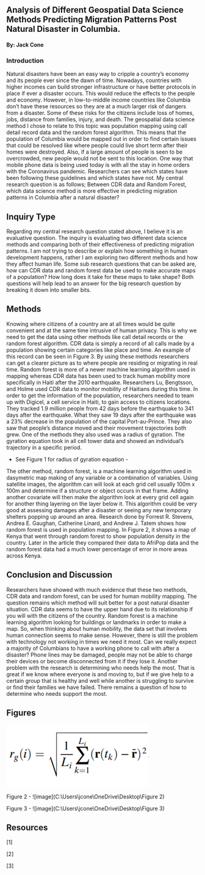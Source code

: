 ## Analysis of Different Geospatial Data Science Methods Predicting Migration Patterns Post Natural Disaster in Columbia. 
#### By: Jack Cone

### **Introduction**

Natural disasters have been an easy way to cripple a country’s economy and its people ever since the dawn of time. Nowadays, countries with higher incomes can build stronger infrastructure or have better protocols in place if ever a disaster occurs. This would reduce the effects to the people and economy. However, in low-to-middle income countries like Columbia don’t have these resources so they are at a much larger risk of dangers from a disaster. Some of these risks for the citizens include loss of homes, jobs, distance from families, injury, and death. The geospatial data science method I chose to relate to this topic was population mapping using call detail record data and the random forest algorithm. This means that the population of Columbia would be mapped out in order to find certain issues that could be resolved like where people could live short term after their homes were destroyed. Also, if a large amount of people is seen to be overcrowded, new people would not be sent to this location. One way that mobile phone data is being used today is with all the stay in home orders with the Coronavirus pandemic. Researchers can see which states have been following these guidelines and which states have not. My central research question is as follows; Between CDR data and Random Forest, which data science method is more effective in predicting migration patterns in Columbia after a natural disaster?
  
## **Inquiry Type** 

Regarding my central research question stated above, I believe it is an evaluative question. The inquiry is evaluating two different data science methods and comparing both of their effectiveness of predicting migration patterns. I am not trying to describe or explain how something in human development happens, rather I am exploring two different methods and how they affect human life. Some sub research questions that can be asked are, how can CDR data and random forest data be used to make accurate maps of a population? How long does it take for these maps to take shape? Both questions will help lead to an answer for the big research question by breaking it down into smaller bits. 
  
## **Methods** 

Knowing where citizens of a country are at all times would be quite convenient and at the same time intrusive of human privacy. This is why we need to get the data using other methods like call detail records or the random forest algorithm. CDR data is simply a record of all calls made by a population showing certain categories like place and time. An example of this record can be seen in Figure 3. By using these methods researchers can get a clearer picture as to where people are residing or migrating in real time. Random forest is more of a newer machine learning algorithm used in mapping whereas CDR data has been used to track human mobility more specifically in Haiti after the 2010 earthquake. Researchers Lu, Bengtsson, and Holme used CDR data to monitor mobility of Haitians during this time. In order to get the information of the population, researchers needed to team up with Digicel, a cell service in Haiti, to gain access to citizens locations. They tracked 1.9 million people from 42 days before the earthquake to 341 days after the earthquake. What they saw 19 days after the earthquake was a 23% decrease in the population of the capital Port-au-Prince. They also saw that people’s distance moved and their movement trajectories both grew. One of the methods they also used was a radius of gyration. The gyration equation took in all cell tower data and showed an individual’s trajectory in a specific period. 
  
-	See Figure 1 for radius of gyration equation -

The other method, random forest, is a machine learning algorithm used in dasymetric map making of any variable or a combination of variables. Using satellite images, the algorithm can will look at each grid cell usually 100m x 100m and determine if a structure or object occurs in that frame. Adding another covariate will then make the algorithm look at every grid cell again for another thing layering on the layer below it. This algorithm could be very good at assessing damages after a disaster or seeing any new temporary shelters popping up around an area. Research done by Forrest R. Stevens, Andrea E. Gaughan, Catherine Linard, and Andrew J. Tatem shows how random forest is used in population mapping. In Figure 2, it shows a map of Kenya that went through random forest to show population density in the country. Later in the article they compared their data to AfriPop data and the random forest data had a much lower percentage of error in more areas across Kenya.  

## **Conclusion and Discussion**

Researchers have showed with much evidence that these two methods, CDR data and random forest, can be used for human mobility mapping. The question remains which method will suit better for a post natural disaster situation. CDR data seems to have the upper hand due to its relationship if you will with the citizens of the country. Random forest is a machine learning algorithm looking for buildings or landmarks in order to make a map. So, when thinking about human mobility, the data set that involves human connection seems to make sense. However, there is still the problem with technology not working in times we need it most. Can we really expect a majority of Columbians to have a working phone to call with after a disaster? Phone lines may be damaged, people may not be able to charge their devices or become disconnected from it if they lose it. Another problem with the research is determining who needs help the most. That is great if we know where everyone is and moving to, but if we give help to a certain group that is healthy and well while another is struggling to survive or find their families we have failed. There remains a question of how to determine who needs support the most.
  
## **Figures**

 
![](Figure%201.png)

Figure 2 - ![image](C:\Users\jcone\OneDrive\Desktop\Figure 2)

Figure 3 - ![image](C:\Users\jcone\OneDrive\Desktop\Figure 3)

## **Resources**

[1]

[2]

[3]
